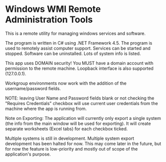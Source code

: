 Windows WMI Remote Administration Tools
======

This is a remote utility for managing windows services and software.

The program is written in C# using .NET Framework 4.5. The program is used to remotely assist computer support. Services can be started and stopped. Software can be uninstalled. Lots of system info is listed.

This app uses DOMAIN security! You MUST have a domain account with permission to the remote machine. Loopback interface is also supported (127.0.0.1).  

Workgroup environments now work with the addition of the username/password fields. 

NOTE: leaving User Name and Password fields blank or not checking the "Requires Credentials" checkbox will use current user credentials from the machine where the app is running from. 

Note on Exporting: The application will currently only export a single system (the info from the main window will be used for exporting). It will create separate worksheets (Excel tabs) for each checkbox ticked.

Multiple systems is still in development.  Multiple system export development has been halted for now.  This may come later in the future, but for now the feature is low-priority and mostly out of scope of the application's purpose.  
